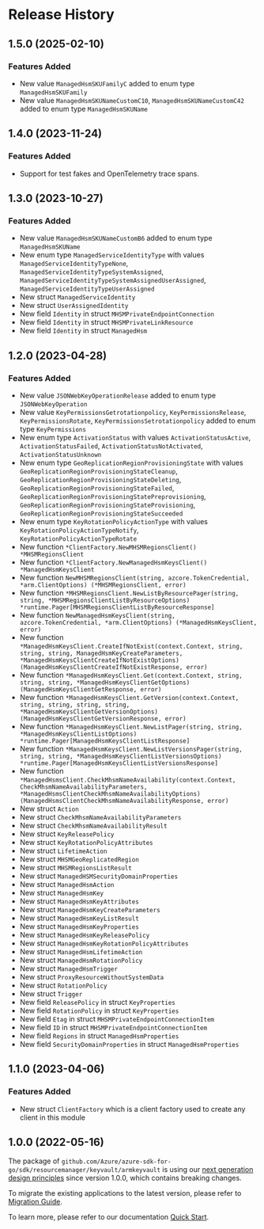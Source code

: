 # Release History

## 1.5.0 (2025-02-10)
### Features Added

- New value `ManagedHsmSKUFamilyC` added to enum type `ManagedHsmSKUFamily`
- New value `ManagedHsmSKUNameCustomC10`, `ManagedHsmSKUNameCustomC42` added to enum type `ManagedHsmSKUName`


## 1.4.0 (2023-11-24)
### Features Added

- Support for test fakes and OpenTelemetry trace spans.


## 1.3.0 (2023-10-27)
### Features Added

- New value `ManagedHsmSKUNameCustomB6` added to enum type `ManagedHsmSKUName`
- New enum type `ManagedServiceIdentityType` with values `ManagedServiceIdentityTypeNone`, `ManagedServiceIdentityTypeSystemAssigned`, `ManagedServiceIdentityTypeSystemAssignedUserAssigned`, `ManagedServiceIdentityTypeUserAssigned`
- New struct `ManagedServiceIdentity`
- New struct `UserAssignedIdentity`
- New field `Identity` in struct `MHSMPrivateEndpointConnection`
- New field `Identity` in struct `MHSMPrivateLinkResource`
- New field `Identity` in struct `ManagedHsm`


## 1.2.0 (2023-04-28)
### Features Added

- New value `JSONWebKeyOperationRelease` added to enum type `JSONWebKeyOperation`
- New value `KeyPermissionsGetrotationpolicy`, `KeyPermissionsRelease`, `KeyPermissionsRotate`, `KeyPermissionsSetrotationpolicy` added to enum type `KeyPermissions`
- New enum type `ActivationStatus` with values `ActivationStatusActive`, `ActivationStatusFailed`, `ActivationStatusNotActivated`, `ActivationStatusUnknown`
- New enum type `GeoReplicationRegionProvisioningState` with values `GeoReplicationRegionProvisioningStateCleanup`, `GeoReplicationRegionProvisioningStateDeleting`, `GeoReplicationRegionProvisioningStateFailed`, `GeoReplicationRegionProvisioningStatePreprovisioning`, `GeoReplicationRegionProvisioningStateProvisioning`, `GeoReplicationRegionProvisioningStateSucceeded`
- New enum type `KeyRotationPolicyActionType` with values `KeyRotationPolicyActionTypeNotify`, `KeyRotationPolicyActionTypeRotate`
- New function `*ClientFactory.NewMHSMRegionsClient() *MHSMRegionsClient`
- New function `*ClientFactory.NewManagedHsmKeysClient() *ManagedHsmKeysClient`
- New function `NewMHSMRegionsClient(string, azcore.TokenCredential, *arm.ClientOptions) (*MHSMRegionsClient, error)`
- New function `*MHSMRegionsClient.NewListByResourcePager(string, string, *MHSMRegionsClientListByResourceOptions) *runtime.Pager[MHSMRegionsClientListByResourceResponse]`
- New function `NewManagedHsmKeysClient(string, azcore.TokenCredential, *arm.ClientOptions) (*ManagedHsmKeysClient, error)`
- New function `*ManagedHsmKeysClient.CreateIfNotExist(context.Context, string, string, string, ManagedHsmKeyCreateParameters, *ManagedHsmKeysClientCreateIfNotExistOptions) (ManagedHsmKeysClientCreateIfNotExistResponse, error)`
- New function `*ManagedHsmKeysClient.Get(context.Context, string, string, string, *ManagedHsmKeysClientGetOptions) (ManagedHsmKeysClientGetResponse, error)`
- New function `*ManagedHsmKeysClient.GetVersion(context.Context, string, string, string, string, *ManagedHsmKeysClientGetVersionOptions) (ManagedHsmKeysClientGetVersionResponse, error)`
- New function `*ManagedHsmKeysClient.NewListPager(string, string, *ManagedHsmKeysClientListOptions) *runtime.Pager[ManagedHsmKeysClientListResponse]`
- New function `*ManagedHsmKeysClient.NewListVersionsPager(string, string, string, *ManagedHsmKeysClientListVersionsOptions) *runtime.Pager[ManagedHsmKeysClientListVersionsResponse]`
- New function `*ManagedHsmsClient.CheckMhsmNameAvailability(context.Context, CheckMhsmNameAvailabilityParameters, *ManagedHsmsClientCheckMhsmNameAvailabilityOptions) (ManagedHsmsClientCheckMhsmNameAvailabilityResponse, error)`
- New struct `Action`
- New struct `CheckMhsmNameAvailabilityParameters`
- New struct `CheckMhsmNameAvailabilityResult`
- New struct `KeyReleasePolicy`
- New struct `KeyRotationPolicyAttributes`
- New struct `LifetimeAction`
- New struct `MHSMGeoReplicatedRegion`
- New struct `MHSMRegionsListResult`
- New struct `ManagedHSMSecurityDomainProperties`
- New struct `ManagedHsmAction`
- New struct `ManagedHsmKey`
- New struct `ManagedHsmKeyAttributes`
- New struct `ManagedHsmKeyCreateParameters`
- New struct `ManagedHsmKeyListResult`
- New struct `ManagedHsmKeyProperties`
- New struct `ManagedHsmKeyReleasePolicy`
- New struct `ManagedHsmKeyRotationPolicyAttributes`
- New struct `ManagedHsmLifetimeAction`
- New struct `ManagedHsmRotationPolicy`
- New struct `ManagedHsmTrigger`
- New struct `ProxyResourceWithoutSystemData`
- New struct `RotationPolicy`
- New struct `Trigger`
- New field `ReleasePolicy` in struct `KeyProperties`
- New field `RotationPolicy` in struct `KeyProperties`
- New field `Etag` in struct `MHSMPrivateEndpointConnectionItem`
- New field `ID` in struct `MHSMPrivateEndpointConnectionItem`
- New field `Regions` in struct `ManagedHsmProperties`
- New field `SecurityDomainProperties` in struct `ManagedHsmProperties`


## 1.1.0 (2023-04-06)
### Features Added

- New struct `ClientFactory` which is a client factory used to create any client in this module


## 1.0.0 (2022-05-16)

The package of `github.com/Azure/azure-sdk-for-go/sdk/resourcemanager/keyvault/armkeyvault` is using our [next generation design principles](https://azure.github.io/azure-sdk/general_introduction.html) since version 1.0.0, which contains breaking changes.

To migrate the existing applications to the latest version, please refer to [Migration Guide](https://aka.ms/azsdk/go/mgmt/migration).

To learn more, please refer to our documentation [Quick Start](https://aka.ms/azsdk/go/mgmt).